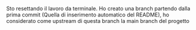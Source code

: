 Sto resettando il lavoro da terminale. Ho creato una branch partendo dalla prima commit (Quella di inserimento automatico del README), ho considerato come upstream di questa branch la main branch del progetto